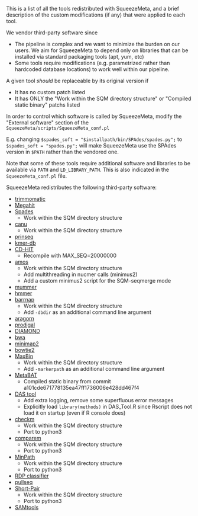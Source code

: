 This is a list of all the tools redistributed with SqueezeMeta, and a brief description of the custom modifications (if any) that were applied to each tool.

We vendor third-party software since
- The pipeline is complex and we want to minimize the burden on our users. We aim for SqueezeMeta to depend only on libraries that can be installed via standard packaging tools (apt, yum, etc)
- Some tools require modifications (e.g. parametrized rather than hardcoded database locations) to work well within our pipeline.

A given tool _should_ be replaceable by its original version if
- It has no custom patch listed
- It has ONLY the "Work within the SQM directory structure" or "Compiled static binary" patchs listed

In order to control which software is called by SqueezeMeta, modify the "External software" section of the `SqueezeMeta/scripts/SqueezeMeta_conf.pl`

E.g. changing `$spades_soft = "$installpath/bin/SPAdes/spades.py";` to `$spades_soft = "spades.py";` will make SqueezeMeta use the SPAdes version in `$PATH` rather than the vendored one.

Note that some of these tools require additional software and libraries to be available via `PATH` and `LD_LIBRARY_PATH`. This is also indicated in the `SqueezeMeta_conf.pl` file.

SqueezeMeta redistributes the following third-party software:
* [trimmomatic](http://www.usadellab.org/cms/?page=trimmomatic)
* [Megahit](https://github.com/voutcn/megahit)
* [Spades](http://cab.spbu.ru/software/spades)
  - Work within the SQM directory structure
* [canu](https://github.com/marbl/canu)
  - Work within the SQM directory structure
* [prinseq](http://prinseq.sourceforge.net)
* [kmer-db](https://github.com/refresh-bio/kmer-db)
* [CD-HIT](https://github.com/weizhongli/cdhit)
  - Recompile with MAX_SEQ=20000000
* [amos](http://www.cs.jhu.edu/~genomics/AMOS)
  - Work within the SQM directory structure
  - Add multithreading in nucmer calls (minimus2)
  - Add a custom minimus2 script for the SQM-seqmerge mode
* [mummer](https://github.com/mummer4/mummer)
* [hmmer](http://hmmer.org/)
* [barrnap](https://github.com/tseemann/barrnap)
  - Work within the SQM directory structure
  - Add `-dbdir` as an additional command line argument
* [aragorn](http://130.235.244.92/ARAGORN/)
* [prodigal](https://github.com/hyattpd/Prodigal)
* [DIAMOND](https://github.com/bbuchfink/diamond)
* [bwa](https://github.com/lh3/bwa)
* [minimap2](https://github.com/lh3/minimap2)
* [bowtie2](http://bowtie-bio.sourceforge.net/bowtie2/index.shtml)
* [MaxBin](https://downloads.jbei.org/data/microbial_communities/MaxBin/MaxBin.html)
  - Work within the SQM directory structure
  - Add `-markerpath` as an additional command line argument
* [MetaBAT](https://bitbucket.org/berkeleylab/metabat)
  - Compiled static binary from commit a101cde671778135ea47ff1736006e428dd467f4
* [DAS tool](https://github.com/cmks/DAS_Tool)
  - Add extra logging, remove some superfluous error messages
  - Explicitly load `library(methods)` in DAS_Tool.R since Rscript does not load it on startup (even if R console does)
* [checkm](http://ecogenomics.github.io/CheckM)
  - Work within the SQM directory structure
  - Port to python3
* [comparem](https://github.com/dparks1134/CompareM)
  - Work within the SQM directory structure
  - Port to python3
* [MinPath](http://omics.informatics.indiana.edu/MinPath)
  - Work within the SQM directory structure
  - Port to python3
* [RDP classifier](https://github.com/rdpstaff/classifier)
* [pullseq](https://github.com/bcthomas/pullseq)
* [Short-Pair](https://sourceforge.net/projects/short-pair/)
  - Work within the SQM directory structure
  - Port to python3
* [SAMtools](http://samtools.sourceforge.net/)
